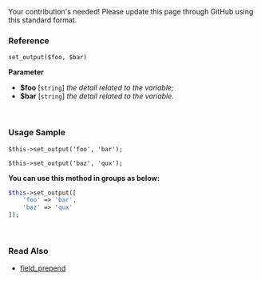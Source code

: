 Your contribution's needed!
Please update this page through GitHub using this standard format.

### Reference
`set_output($foo, $bar)`

**Parameter**
* **$foo** [`string`] *the detail related to the variable;*
* **$bar** [`string`] *the detail related to the variable.*

&nbsp;

### Usage Sample
`$this->set_output('foo', 'bar');`

`$this->set_output('baz', 'qux');`

**You can use this method in groups as below:**
```php
$this->set_output([
    'foo' => 'bar',
    'baz' => 'qux'
]);
```

&nbsp;

### Read Also
* [field_prepend](./field_prepend)
